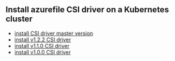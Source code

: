 ## Install azurefile CSI driver on a Kubernetes cluster

 - [install CSI driver master version](./install-csi-driver-master.md)
 - [install v1.2.2 CSI driver](./install-csi-driver-v1.2.2.md)
 - [install v1.1.0 CSI driver](./install-csi-driver-v1.1.0.md)
 - [install v1.0.0 CSI driver](./install-csi-driver-v1.0.0.md)
